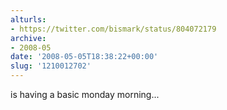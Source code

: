 ```yaml
---
alturls:
- https://twitter.com/bismark/status/804072179
archive:
- 2008-05
date: '2008-05-05T18:38:22+00:00'
slug: '1210012702'
---
```


is having a basic monday morning...

